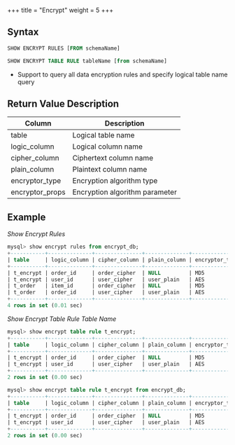 +++
title = "Encrypt"
weight = 5
+++

## Syntax

```sql
SHOW ENCRYPT RULES [FROM schemaName]

SHOW ENCRYPT TABLE RULE tableName [from schemaName]
```
- Support to query all data encryption rules and specify logical table name query

## Return Value Description

| Column          | Description                     |
| --------------- | ------------------------------- |
| table           | Logical table name              |
| logic_column    | Logical column name             |
| cipher_column   | Ciphertext column name          |
| plain_column    | Plaintext column name           |
| encryptor_type  | Encryption algorithm type       |
| encryptor_props | Encryption algorithm parameter  |

## Example

*Show Encrypt Rules*
```sql
mysql> show encrypt rules from encrypt_db;
+-----------+--------------+---------------+--------------+----------------+-------------------------+
| table     | logic_column | cipher_column | plain_column | encryptor_type | encryptor_props         |
+-----------+--------------+---------------+--------------+----------------+-------------------------+
| t_encrypt | order_id     | order_cipher  | NULL         | MD5            |                         |
| t_encrypt | user_id      | user_cipher   | user_plain   | AES            | aes-key-value=123456abc |
| t_order   | item_id      | order_cipher  | NULL         | MD5            |                         |
| t_order   | order_id     | user_cipher   | user_plain   | AES            | aes-key-value=123456abc |
+-----------+--------------+---------------+--------------+----------------+-------------------------+
4 rows in set (0.01 sec)
```

*Show Encrypt Table Rule Table Name*
```sql
mysql> show encrypt table rule t_encrypt;
+-----------+--------------+---------------+--------------+----------------+-------------------------+
| table     | logic_column | cipher_column | plain_column | encryptor_type | encryptor_props         |
+-----------+--------------+---------------+--------------+----------------+-------------------------+
| t_encrypt | order_id     | order_cipher  | NULL         | MD5            |                         |
| t_encrypt | user_id      | user_cipher   | user_plain   | AES            | aes-key-value=123456abc |
+-----------+--------------+---------------+--------------+----------------+-------------------------+
2 rows in set (0.00 sec)

mysql> show encrypt table rule t_encrypt from encrypt_db;
+-----------+--------------+---------------+--------------+----------------+-------------------------+
| table     | logic_column | cipher_column | plain_column | encryptor_type | encryptor_props         |
+-----------+--------------+---------------+--------------+----------------+-------------------------+
| t_encrypt | order_id     | order_cipher  | NULL         | MD5            |                         |
| t_encrypt | user_id      | user_cipher   | user_plain   | AES            | aes-key-value=123456abc |
+-----------+--------------+---------------+--------------+----------------+-------------------------+
2 rows in set (0.00 sec)
```
